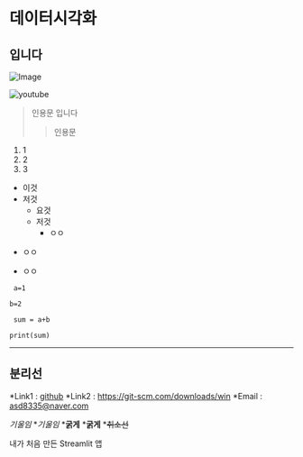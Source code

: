 # 데이터시각화
## 입니다
![Image](https://github.com/user-attachments/assets/258a2328-d6c8-4db9-a0fe-c3ac6174c71b)

![youtube](https://www.youtube.com/watch?v=AyW6iH_oA00)


> 인용문 입니다
> > 인용문
1. 1
2. 2
3. 3

* 이것
* 저것
  * 요것
  * 저것
    * ㅇㅇ
   
+ ㅇㅇ
- ㅇㅇ

``` a=1```

```
b=2
```
<code> sum = a+b </code>
<pre><code>print(sum)</code></pre>


***
분리선
---


*Link1 : [github](https://git-scm.com/downloads/win)
*Link2 : <https://git-scm.com/downloads/win>
*Email : <asd8335@naver.com>

*기울임*
*_기울임_
***굵게**
*__굵게__
*~~취소선~~

내가 처음 만든 Streamlit 앱

